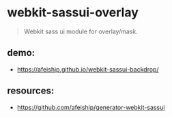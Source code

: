 # webkit-sassui-overlay
> Webkit sass ui module for overlay/mask.

## demo:
+ https://afeiship.github.io/webkit-sassui-backdrop/

## resources:
+ https://github.com/afeiship/generator-webkit-sassui
